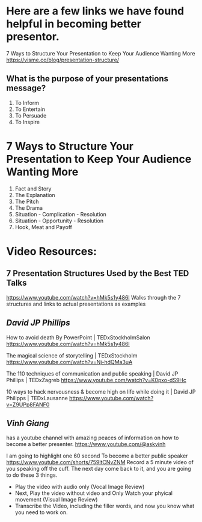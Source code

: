 # Here are a few links we have found helpful in becoming better presentor.

7 Ways to Structure Your Presentation to Keep Your Audience Wanting More
https://visme.co/blog/presentation-structure/

## What is the purpose of your presentations message?

1. To Inform
2. To Entertain
3. To Persuade
4. To Inspire


# 7 Ways to Structure Your Presentation to Keep Your Audience Wanting More

1. Fact and Story
2. The Explanation
3. The Pitch
4. The Drama
5. Situation - Complication - Resolution
6. Situation - Opportunity - Resolution
7. Hook, Meat and Payoff


# Video Resources:

## 7 Presentation Structures Used by the Best TED Talks

https://www.youtube.com/watch?v=hMk5s1y486I
Walks through the 7 structures and links to actual presentations as examples

## *David JP Phillips*

How to avoid death By PowerPoint | TEDxStockholmSalon
https://www.youtube.com/watch?v=hMk5s1y486I

The magical science of storytelling | TEDxStockholm
https://www.youtube.com/watch?v=Nj-hdQMa3uA

The 110 techniques of communication and public speaking | David JP Phillips | TEDxZagreb
https://www.youtube.com/watch?v=K0pxo-dS9Hc

10 ways to hack nervousness & become high on life while doing it | David JP Philipps | TEDxLausanne
https://www.youtube.com/watch?v=Z9UPp8FANF0


## *Vinh Giang* 

has a youtube channel with amazing peaces of information on how to become a better presenter.
https://www.youtube.com/@askvinh

I am going to highlight one 60 second
To become a better public speaker
https://www.youtube.com/shorts/759ltCNvZNM
Record a 5 minute video of you speaking off the cuff.
The next day come back to it, and you are going to do these 3 things.


* Play the video with audio only (Vocal Image Review)
* Next, Play the video without video and Only Watch your phyical movement (Visual Image Review)
* Transcribe the Video, including the filler words, and now you know what you need to work on.


